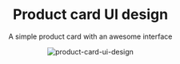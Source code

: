 <h1 align=center>Product card UI design</h1>
<p align=center>A simple product card with an awesome interface</p>
<p align=center><img src="https://media.giphy.com/media/YzL0n09AvIoQ9ebYH4/giphy.gif" alt="product-card-ui-design" /></p>
